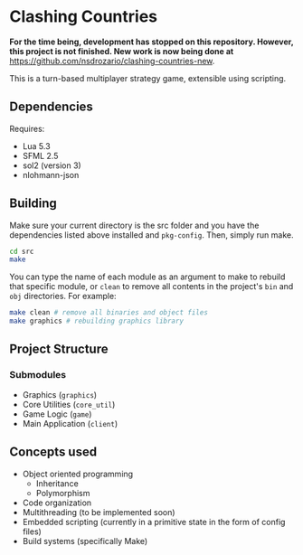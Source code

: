 # Clashing Countries

**For the time being, development has stopped on this repository. However, this project is not finished. New work is now being done at** https://github.com/nsdrozario/clashing-countries-new.

This is a turn-based multiplayer strategy game, extensible using scripting.

## Dependencies

Requires:
- Lua 5.3
- SFML 2.5
- sol2 (version 3)
- nlohmann-json

## Building

Make sure your current directory is the src folder and you have the dependencies listed above installed and `pkg-config`.
Then, simply run make. 
```bash
cd src
make
```
You can type the name of each module as an argument to make to rebuild that specific module, or `clean` to remove all contents in the project's `bin` and `obj` directories.
For example:
```bash
make clean # remove all binaries and object files
make graphics # rebuilding graphics library
```

## Project Structure

### Submodules
- Graphics (`graphics`)
- Core Utilities (`core_util`)
- Game Logic (`game`)
- Main Application (`client`)

## Concepts used
- Object oriented programming
    - Inheritance
    - Polymorphism
- Code organization
- Multithreading (to be implemented soon)
- Embedded scripting (currently in a primitive state in the form of config files)
- Build systems (specifically Make)
